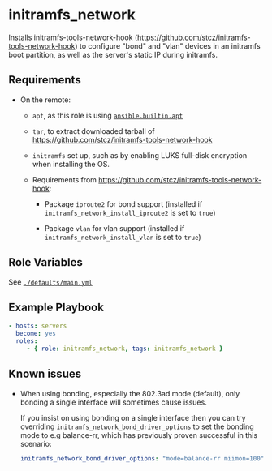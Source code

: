 <!--
SPDX-FileCopyrightText: 2022 Risk.Ident GmbH <contact@riskident.com>

SPDX-License-Identifier: CC-BY-4.0
-->

# initramfs\_network

Installs initramfs-tools-network-hook (<https://github.com/stcz/initramfs-tools-network-hook>)
to configure "bond" and "vlan" devices in an initramfs boot partition, as well
as the server's static IP during initramfs.

## Requirements

- On the remote:

  - `apt`, as this role is using [`ansible.builtin.apt`](https://docs.ansible.com/ansible/latest/collections/ansible/builtin/apt_module.html#requirements)

  - `tar`, to extract downloaded tarball of <https://github.com/stcz/initramfs-tools-network-hook>

  - `initramfs` set up, such as by enabling LUKS full-disk encryption
    when installing the OS.

  - Requirements from <https://github.com/stcz/initramfs-tools-network-hook>:

    - Package `iproute2` for bond support
      (installed if `initramfs_network_install_iproute2` is set to `true`)

    - Package `vlan` for vlan support
      (installed if `initramfs_network_install_vlan` is set to `true`)

## Role Variables

See [`./defaults/main.yml`](./defaults/main.yml)

## Example Playbook

```yaml
- hosts: servers
  become: yes
  roles:
     - { role: initramfs_network, tags: initramfs_network }
```

## Known issues

- When using bonding, especially the 802.3ad mode (default),
  only bonding a single interface will sometimes cause issues.

  If you insist on using bonding on a single interface then you can try
  overriding `initramfs_network_bond_driver_options` to set the bonding mode
  to e.g balance-rr, which has previously proven successful in this scenario:

  ```yaml
  initramfs_network_bond_driver_options: "mode=balance-rr miimon=100"
  ```
